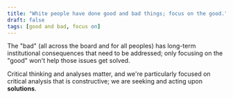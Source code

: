 ```yaml
---
title: "White people have done good and bad things; focus on the good."
draft: false
tags: [good and bad, focus on]
---
```


The "bad" (all across the board and for all peoples) has long-term institutional consequences that need to be addressed; only focusing on the "good" won't help those issues get solved.  
  
Critical thinking and analyses matter, and we're particularly focused on critical analysis that is constructive; we are seeking and acting upon **solutions**.

